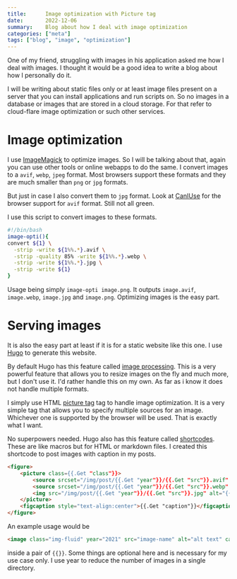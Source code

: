 ```yaml
---
title:      Image optimization with Picture tag
date:       2022-12-06
summary:    Blog about how I deal with image optimization
categories: ["meta"]
tags: ["blog", "image", "optimization"]
---
```


One of my friend, struggling with images in his application asked me how I deal with images.
I thought it would be a good idea to write a blog about how I personally do it.

I will be writing about static files only or at least image files present on a server that you can install applications and run scripts on.
So no images in a database or images that are stored in a cloud storage.
For that refer to cloud-flare image optimization or such other services.

# Image optimization
I use [ImageMagick](https://imagemagick.org/index.php) to optimize images.
So I will be talking about that, again you can use other tools or online webapps to do the same.
I convert images to a `avif`, `webp`, `jpeg` format.
Most browsers support these formats and they are much smaller than `png` or `jpg` formats.

But just in case I also convert them to `jpg` format.
Look at [CanIUse](https://caniuse.com/avif) for the browser support for `avif` format.
Still not all green.

I use this script to convert images to these formats.
```bash
#!/bin/bash
image-opti(){
convert ${1} \
  -strip -write ${1%%.*}.avif \
  -strip -quality 85% -write ${1%%.*}.webp \
  -strip -write ${1%%.*}.jpg \
  -strip -write ${1}
}
```
Usage being simply `image-opti image.png`.
It outputs `image.avif`, `image.webp`, `image.jpg` and `image.png`.
Optimizing images is the easy part.

# Serving images
It is also the easy part at least if it is for a static website like this one.
I use [Hugo](https://gohugo.io/) to generate this website.

By default Hugo has this feature called [image processing](https://gohugo.io/content-management/image-processing/).
This is a very powerful feature that allows you to resize images on the fly and much more, but I don't use it.
I'd rather handle this on my own.
As far as i know it does not handle multiple formats.

I simply use HTML [picture tag](https://developer.mozilla.org/en-US/docs/Web/HTML/Element/picture) tag to handle image optimization.
It is a very simple tag that allows you to specify multiple sources for an image.
Whichever one is supported by the browser will be used.
That is exactly what I want.

No superpowers needed.
Hugo also has this feature called [shortcodes](https://gohugo.io/content-management/shortcodes/).
These are like macros but for HTML or markdown files.
I created this shortcode to post images with caption in my posts.
```html
<figure>
    <picture class={{.Get "class"}}>
        <source srcset="/img/post/{{.Get "year"}}/{{.Get "src"}}.avif" type="image/avif">
        <source srcset="/img/post/{{.Get "year"}}/{{.Get "src"}}.webp" type="image/webp">
        <img src="/img/post/{{.Get "year"}}/{{.Get "src"}}.jpg" alt="{{.Get "alt"}}">
    </picture>
    <figcaption style="text-align:center">{{.Get "caption"}}</figcaption>
</figure>
```
An example usage would be
```html
<image class="img-fluid" year="2021" src="image-name" alt="alt text" caption="caption text">
```
inside a pair of `{{}}`.
Some things are optional here and is necessary for my use case only.
I use year to reduce the number of images in a single directory.
